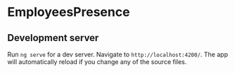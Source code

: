# EmployeesPresence

## Development server

Run `ng serve` for a dev server. Navigate to `http://localhost:4200/`. The app will automatically reload if you change any of the source files.